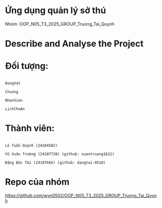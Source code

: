 # Ứng dụng quản lý sở thú
Nhóm :OOP_N05_T3_2025_GROUP_Truong_Tai_Quynh
# Describe and Analyse the Project
# Đối tượng:
```

DongVat

Chuong

NhanVien

LichChoAn

```

# Thành viên:
```

Lò Tuấn Quỳnh (24104502)

Vũ Xuân Trường (24107720) (github: xuantruong1612)

Đặng Đức Tài (24107665) (github: dangtai-0510)

```

# Repo của nhóm

https://github.com/wyn0502/OOP_N05_T3_2025_GROUP_Truong_Tai_Quynh
